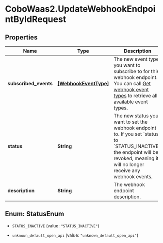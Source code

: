 # CoboWaas2.UpdateWebhookEndpointByIdRequest

## Properties

Name | Type | Description | Notes
------------ | ------------- | ------------- | -------------
**subscribed_events** | [**[WebhookEventType]**](WebhookEventType.md) | The new event types you want to subscribe to for this webhook endpoint. You can call [Get webhook event types](https://www.cobo.com/developers/v2/api-references/developers--webhooks/get-webhook-event-types) to retrieve all available event types. | [optional] 
**status** | **String** | The new status you want to set the webhook endpoint to. If you set &#x60;status&#x60; to &#x60;STATUS_INACTIVE&#x60;, the endpoint will be revoked, meaning it will no longer receive any webhook events. | [optional] 
**description** | **String** | The webhook endpoint description. | [optional] 



## Enum: StatusEnum


* `STATUS_INACTIVE` (value: `"STATUS_INACTIVE"`)

* `unknown_default_open_api` (value: `"unknown_default_open_api"`)




